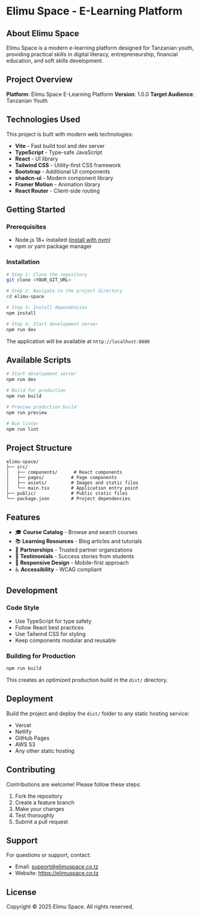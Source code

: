 # Elimu Space - E-Learning Platform

## About Elimu Space

Elimu Space is a modern e-learning platform designed for Tanzanian youth, providing practical skills in digital literacy, entrepreneurship, financial education, and soft skills development.

## Project Overview

**Platform**: Elimu Space E-Learning Platform
**Version**: 1.0.0
**Target Audience**: Tanzanian Youth

## Technologies Used

This project is built with modern web technologies:

- **Vite** - Fast build tool and dev server
- **TypeScript** - Type-safe JavaScript
- **React** - UI library
- **Tailwind CSS** - Utility-first CSS framework
- **Bootstrap** - Additional UI components
- **shadcn-ui** - Modern component library
- **Framer Motion** - Animation library
- **React Router** - Client-side routing

## Getting Started

### Prerequisites

- Node.js 18+ installed ([install with nvm](https://github.com/nvm-sh/nvm#installing-and-updating))
- npm or yarn package manager

### Installation

```sh
# Step 1: Clone the repository
git clone <YOUR_GIT_URL>

# Step 2: Navigate to the project directory
cd elimu-space

# Step 3: Install dependencies
npm install

# Step 4: Start development server
npm run dev
```

The application will be available at `http://localhost:8080`

## Available Scripts

```sh
# Start development server
npm run dev

# Build for production
npm run build

# Preview production build
npm run preview

# Run linter
npm run lint
```

## Project Structure

```
elimu-space/
├── src/
│   ├── components/      # React components
│   ├── pages/          # Page components
│   ├── assets/         # Images and static files
│   └── main.tsx        # Application entry point
├── public/             # Public static files
└── package.json        # Project dependencies
```

## Features

- 🎓 **Course Catalog** - Browse and search courses
- 📚 **Learning Resources** - Blog articles and tutorials
- 🤝 **Partnerships** - Trusted partner organizations
- 💬 **Testimonials** - Success stories from students
- 📱 **Responsive Design** - Mobile-first approach
- ♿ **Accessibility** - WCAG compliant

## Development

### Code Style

- Use TypeScript for type safety
- Follow React best practices
- Use Tailwind CSS for styling
- Keep components modular and reusable

### Building for Production

```sh
npm run build
```

This creates an optimized production build in the `dist/` directory.

## Deployment

Build the project and deploy the `dist/` folder to any static hosting service:

- Vercel
- Netlify
- GitHub Pages
- AWS S3
- Any other static hosting

## Contributing

Contributions are welcome! Please follow these steps:

1. Fork the repository
2. Create a feature branch
3. Make your changes
4. Test thoroughly
5. Submit a pull request

## Support

For questions or support, contact:
- Email: support@elimuspace.co.tz
- Website: https://elimuspace.co.tz

## License

Copyright © 2025 Elimu Space. All rights reserved.
